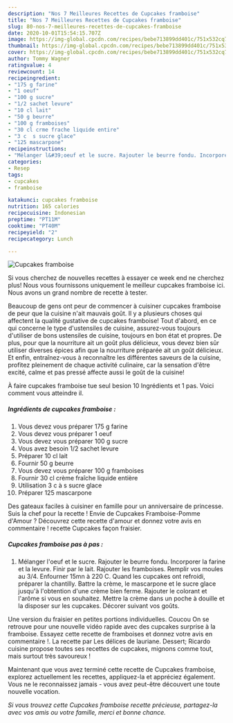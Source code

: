 ```yaml
---
description: "Nos 7 Meilleures Recettes de Cupcakes framboise"
title: "Nos 7 Meilleures Recettes de Cupcakes framboise"
slug: 80-nos-7-meilleures-recettes-de-cupcakes-framboise
date: 2020-10-01T15:54:15.707Z
image: https://img-global.cpcdn.com/recipes/bebe713899dd401c/751x532cq70/cupcakes-framboise-photo-principale-de-la-recette.jpg
thumbnail: https://img-global.cpcdn.com/recipes/bebe713899dd401c/751x532cq70/cupcakes-framboise-photo-principale-de-la-recette.jpg
cover: https://img-global.cpcdn.com/recipes/bebe713899dd401c/751x532cq70/cupcakes-framboise-photo-principale-de-la-recette.jpg
author: Tommy Wagner
ratingvalue: 4
reviewcount: 14
recipeingredient:
- "175 g farine"
- "1 oeuf"
- "100 g sucre"
- "1/2 sachet levure"
- "10 cl lait"
- "50 g beurre"
- "100 g framboises"
- "30 cl crme frache liquide entire"
- "3 c  s sucre glace"
- "125 mascarpone"
recipeinstructions:
- "Mélanger l&#39;oeuf et le sucre. Rajouter le beurre fondu. Incorporer la farine et la levure. Finir par le lait. Rajouter les framboises. Remplir vos moules au 3/4. Enfourner 15mn à 220 C. Quand les cupcakes ont refroidi, préparer la chantilly. Battre la crème, le mascarpone et le sucre glace jusqu&#39;à l&#39;obtention d&#39;une crème bien ferme. Rajouter le colorant et l&#39;arôme si vous en souhaitez. Mettre la crème dans un poche à douille et la disposer sur les cupcakes. Décorer suivant vos goûts."
categories:
- Resep
tags:
- cupcakes
- framboise

katakunci: cupcakes framboise 
nutrition: 165 calories
recipecuisine: Indonesian
preptime: "PT11M"
cooktime: "PT40M"
recipeyield: "2"
recipecategory: Lunch

---
```



![Cupcakes framboise](https://img-global.cpcdn.com/recipes/bebe713899dd401c/751x532cq70/cupcakes-framboise-photo-principale-de-la-recette.jpg)

Si vous cherchez de nouvelles recettes à essayer ce week end ne cherchez plus! Nous vous fournissons uniquement le meilleur cupcakes framboise ici. Nous avons un grand nombre de recette à tester.

Beaucoup de gens ont peur de commencer à cuisiner cupcakes framboise de peur que la cuisine n'ait mauvais goût. Il y a plusieurs choses qui affectent la qualité gustative de cupcakes framboise! Tout d'abord, en ce qui concerne le type d'ustensiles de cuisine, assurez-vous toujours d'utiliser de bons ustensiles de cuisine, toujours en bon état et propres. De plus, pour que la nourriture ait un goût plus délicieux, vous devez bien sûr utiliser diverses épices afin que la nourriture préparée ait un goût délicieux. Et enfin, entraînez-vous à reconnaître les différentes saveurs de la cuisine, profitez pleinement de chaque activité culinaire, car la sensation d'être excité, calme et pas pressé affecte aussi le goût de la cuisine!

<!--inarticleads1-->

À faire cupcakes framboise tue seul besion 10 Ingrédients et 1 pas. Voici comment vous atteindre il.

##### Ingrédients de cupcakes framboise :

1. Vous devez vous préparer 175 g farine
1. Vous devez vous préparer 1 oeuf
1. Vous devez vous préparer 100 g sucre
1. Vous avez besoin 1/2 sachet levure
1. Préparer 10 cl lait
1. Fournir 50 g beurre
1. Vous devez vous préparer 100 g framboises
1. Fournir 30 cl crème fraîche liquide entière
1. Utilisation 3 c à s sucre glace
1. Préparer 125 mascarpone


Des gateaux faciles à cuisiner en famille pour un anniversaire de princesse. Suis la chef pour la recette ! Envie de Cupcakes Framboise-Pomme d&#39;Amour ? Découvrez cette recette d&#39;amour et donnez votre avis en commentaire ! recette Cupcakes façon fraisier. 

<!--inarticleads2-->

##### Cupcakes framboise pas à pas :

1. Mélanger l&#39;oeuf et le sucre. Rajouter le beurre fondu. Incorporer la farine et la levure. Finir par le lait. Rajouter les framboises. Remplir vos moules au 3/4. Enfourner 15mn à 220 C. Quand les cupcakes ont refroidi, préparer la chantilly. Battre la crème, le mascarpone et le sucre glace jusqu&#39;à l&#39;obtention d&#39;une crème bien ferme. Rajouter le colorant et l&#39;arôme si vous en souhaitez. Mettre la crème dans un poche à douille et la disposer sur les cupcakes. Décorer suivant vos goûts.


Une version du fraisier en petites portions individuelles. Coucou On se retrouve pour une nouvelle vidéo rapide avec des cupcakes surprise à la framboise. Essayez cette recette de framboises et donnez votre avis en commentaire !. La recette par Les délices de lauriane. Dessert; Ricardo cuisine propose toutes ses recettes de cupcakes, mignons comme tout, mais surtout très savoureux ! 

<!--inarticleads1-->

<p>
Maintenant que vous avez terminé cette recette de Cupcakes framboise, explorez actuellement les recettes, appliquez-la et appréciez également. Vous ne le reconnaissez jamais - vous avez peut-être découvert une toute nouvelle vocation.
</p>

<p>
<i>Si vous trouvez cette Cupcakes framboise recette précieuse, partagez-la avec vos amis ou votre famille, merci et bonne chance.</i>
</p>

